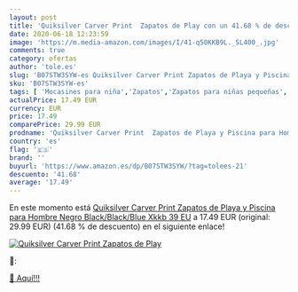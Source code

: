 ```yaml
---
layout: post
title: 'Quiksilver Carver Print  Zapatos de Play con un 41.68 % de descuento'
date: 2020-06-18 12:23:59
image: 'https://m.media-amazon.com/images/I/41-q50KKB9L._SL400_.jpg'
comments: true
category: ofertas
author: 'tole.es'
slug: 'B07STW3SYW-es Quiksilver Carver Print Zapatos de Playa y Piscina para...'
sku: 'B07STW3SYW-es'
tags: [ 'Mocasines para niña','Zapatos','Zapatos para niñas pequeñas','Zapatos y complementos','zapatos', ]
actualPrice: 17.49 EUR
currency: EUR
price: 17.49
comparePrice: 29.99 EUR
prodname: 'Quiksilver Carver Print  Zapatos de Playa y Piscina para Hombre  Negro  Black/Black/Blue Xkkb   39 EU'
country: 'es'
flag: '🇪🇸'
brand: ''
buyurl: 'https://www.amazon.es/dp/B07STW3SYW/?tag=tolees-21'
descuento: '41.68'
average: '17.49'
---
```


En este momento está [Quiksilver Carver Print  Zapatos de Playa y Piscina para Hombre  Negro  Black/Black/Blue Xkkb   39 EU](https://www.amazon.es/dp/B07STW3SYW/?tag=tolees-21) a 17.49 EUR (original: 29.99 EUR) (41.68 %  de descuento) en el siguiente enlace!

[![Quiksilver Carver Print  Zapatos de Play](https://m.media-amazon.com/images/I/41-q50KKB9L._SL400_.jpg)](https://www.amazon.es/dp/B07STW3SYW/?tag=tolees-21)

🔎:


[🛒 Aquí!!!](https://www.amazon.es/dp/B07STW3SYW/?tag=tolees-21)
